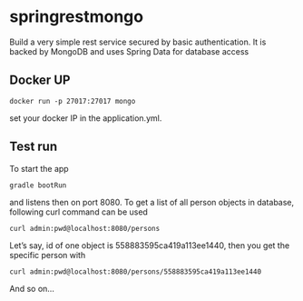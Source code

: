 # springrestmongo

Build a very simple rest service secured by basic authentication. It is backed by MongoDB and uses Spring Data for database access


## Docker UP

`````
docker run -p 27017:27017 mongo
`````

set your docker IP in the application.yml.

## Test run

To start the app
`````
gradle bootRun
`````
and listens then on port 8080. To get a list of all person objects in database, following curl command can be used

`````
curl admin:pwd@localhost:8080/persons
`````
Let’s say, id of one object is 558883595ca419a113ee1440, then you get the specific person with

`````
curl admin:pwd@localhost:8080/persons/558883595ca419a113ee1440
`````
And so on…